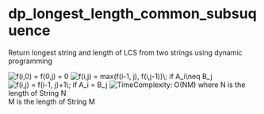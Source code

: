 # dp_longest_length_common_subsuquence
Return longest string and length of LCS from two strings using dynamic programming

<img src="https://latex.codecogs.com/gif.latex?f(i,0)&space;=&space;f(0,j)&space;=&space;0" title="f(i,0) = f(0,j) = 0" />
<img src="https://latex.codecogs.com/gif.latex?f(i,j)&space;=&space;max(f(i-1,&space;j),&space;f(i,j-1))\;&space;if&space;A_i\neq&space;B_j" title="f(i,j) = max(f(i-1, j), f(i,j-1))\; if A_i\neq B_j" />
<img src="https://latex.codecogs.com/gif.latex?f(i,j)&space;=&space;f(i-1,&space;j)&plus;1\;&space;if&space;A_i&space;=&space;B_j" title="f(i,j) = f(i-1, j)+1\; if A_i = B_j" />
<img src="https://latex.codecogs.com/gif.latex?TimeComplexity:&space;O(NM)" title="TimeComplexity: O(NM)" />
where N is the length of String N <br>
M is the length of String M
